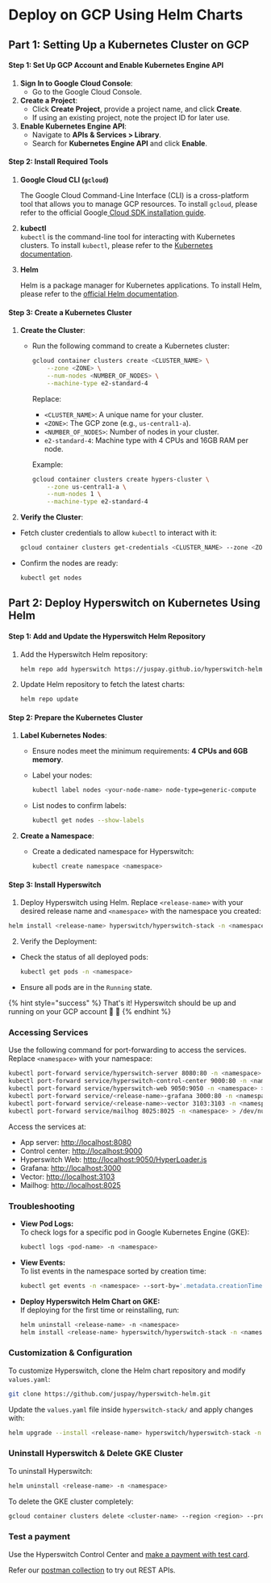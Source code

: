 # Deploy on GCP Using Helm Charts

## Part 1: Setting Up a Kubernetes Cluster on GCP

#### Step 1: Set Up GCP Account and Enable Kubernetes Engine API

1. **Sign In to Google Cloud Console**:
   * Go to the Google Cloud Console.
2. **Create a Project**:
   * Click **Create Project**, provide a project name, and click **Create**.
   * If using an existing project, note the project ID for later use.
3. **Enable Kubernetes Engine API**:
   * Navigate to **APIs & Services > Library**.
   * Search for **Kubernetes Engine API** and click **Enable**.

#### Step 2: Install Required Tools

1.  **Google Cloud CLI (`gcloud`)**

    The Google Cloud Command-Line Interface (CLI) is a cross-platform tool that allows you to manage GCP resources. To install `gcloud`, please refer to the official Google[ Cloud SDK installation guide](https://cloud.google.com/sdk/docs/install).
2. **kubectl**\
   `kubectl` is the command-line tool for interacting with Kubernetes clusters. To install `kubectl`, please refer to the [Kubernetes documentation](https://pwittrock.github.io/docs/tasks/tools/install-kubectl/).
3.  **Helm**

    Helm is a package manager for Kubernetes applications. To install Helm, please refer to the [official Helm documentation](https://helm.sh/docs/intro/install/#through-package-managers).

#### Step 3: Create a Kubernetes Cluster

1. **Create the Cluster**:
   *   Run the following command to create a Kubernetes cluster:

       ```bash
       gcloud container clusters create <CLUSTER_NAME> \
           --zone <ZONE> \
           --num-nodes <NUMBER_OF_NODES> \
           --machine-type e2-standard-4
       ```

       Replace:

       * `<CLUSTER_NAME>`: A unique name for your cluster.
       * `<ZONE>`: The GCP zone (e.g., `us-central1-a`).
       * `<NUMBER_OF_NODES>`: Number of nodes in your cluster.
       * `e2-standard-4`: Machine type with 4 CPUs and 16GB RAM per node.

       Example:

       ```bash
       gcloud container clusters create hypers-cluster \
           --zone us-central1-a \
           --num-nodes 1 \
           --machine-type e2-standard-4    
       ```
2. **Verify the Cluster**:

*   Fetch cluster credentials to allow `kubectl` to interact with it:

    ```bash
    gcloud container clusters get-credentials <CLUSTER_NAME> --zone <ZONE>
    ```
*   Confirm the nodes are ready:

    ```bash
    kubectl get nodes
    ```

## Part 2: Deploy Hyperswitch on Kubernetes Using Helm

#### Step 1: Add and Update the Hyperswitch Helm Repository

1.  Add the Hyperswitch Helm repository:

    ```bash
    helm repo add hyperswitch https://juspay.github.io/hyperswitch-helm
    ```
2.  Update Helm repository to fetch the latest charts:

    ```bash
    helm repo update
    ```

#### Step 2: Prepare the Kubernetes Cluster

1. **Label Kubernetes Nodes**:
   * Ensure nodes meet the minimum requirements: **4 CPUs and 6GB memory**.&#x20;
   *   Label your nodes:

       ```bash
       kubectl label nodes <your-node-name> node-type=generic-compute
       ```
   *   List nodes to confirm labels:

       ```bash
       kubectl get nodes --show-labels
       ```
2. **Create a Namespace**:
   *   Create a dedicated namespace for Hyperswitch:

       ```bash
       kubectl create namespace <namespace>
       ```

#### Step 3: Install Hyperswitch

1. Deploy Hyperswitch using Helm. Replace `<release-name>` with your desired release name and `<namespace>` with the namespace you created:

```bash
helm install <release-name> hyperswitch/hyperswitch-stack -n <namespace>
```

2. Verify the Deployment:

*   Check the status of all deployed pods:

    ```bash
    kubectl get pods -n <namespace>
    ```
* Ensure all pods are in the `Running` state.

{% hint style="success" %}
That's it! Hyperswitch should be up and running on your GCP account 🎉 🎉
{% endhint %}

### **Accessing Services**

Use the following command for port-forwarding to access the services. Replace `<namespace>` with your namespace:

```bash
kubectl port-forward service/hyperswitch-server 8080:80 -n <namespace> > /dev/null 2>&1 & \
kubectl port-forward service/hyperswitch-control-center 9000:80 -n <namespace> > /dev/null 2>&1 & \
kubectl port-forward service/hyperswitch-web 9050:9050 -n <namespace> > /dev/null 2>&1 & \
kubectl port-forward service/<release-name>-grafana 3000:80 -n <namespace> > /dev/null 2>&1 & \
kubectl port-forward service/<release-name>-vector 3103:3103 -n <namespace> > /dev/null 2>&1 & \
kubectl port-forward service/mailhog 8025:8025 -n <namespace> > /dev/null 2>&1 &
```

Access the services at:

* App server: [http://localhost:8080](http://localhost:8080)
* Control center: [http://localhost:9000](http://localhost:9000)
* Hyperswitch Web: [http://localhost:9050/HyperLoader.js](http://localhost:9050/HyperLoader.js)
* Grafana: [http://localhost:3000](http://localhost:3000)
* Vector: [http://localhost:3103](http://localhost:3103)
* Mailhog: [http://localhost:8025](http://localhost:8025)

### **Troubleshooting**

*   **View Pod Logs:**\
    To check logs for a specific pod in Google Kubernetes Engine (GKE):

    ```sh
    kubectl logs <pod-name> -n <namespace>
    ```
*   **View Events:**\
    To list events in the namespace sorted by creation time:

    ```sh
    kubectl get events -n <namespace> --sort-by='.metadata.creationTimestamp'
    ```
*   **Deploy Hyperswitch Helm Chart on GKE:**\
    If deploying for the first time or reinstalling, run:

    ```sh
    helm uninstall <release-name> -n <namespace>
    helm install <release-name> hyperswitch/hyperswitch-stack -n <namespace>
    ```

### **Customization & Configuration**

To customize Hyperswitch, clone the Helm chart repository and modify `values.yaml`:

```sh
git clone https://github.com/juspay/hyperswitch-helm.git
```

Update the `values.yaml` file inside `hyperswitch-stack/` and apply changes with:

```sh
helm upgrade --install <release-name> hyperswitch/hyperswitch-stack -n <namespace>
```

### **Uninstall Hyperswitch & Delete GKE Cluster**

To uninstall Hyperswitch:

```sh
helm uninstall <release-name> -n <namespace>
```

To delete the GKE cluster completely:

```sh
gcloud container clusters delete <cluster-name> --region <region> --project <project-id> --quiet
```

### Test a payment

Use the Hyperswitch Control Center and [make a payment with test card](https://opensource.hyperswitch.io/hyperswitch-open-source/test-a-payment).

Refer our [postman collection](https://www.postman.com/hyperswitch/workspace/hyperswitch/folder/25176183-0103918c-6611-459b-9faf-354dee8e4437) to try out REST APIs.
